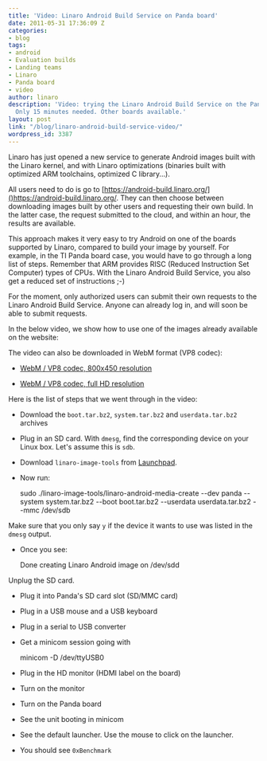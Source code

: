 ```yaml
---
title: 'Video: Linaro Android Build Service on Panda board'
date: 2011-05-31 17:36:09 Z
categories:
- blog
tags:
- android
- Evaluation builds
- Landing teams
- Linaro
- Panda board
- video
author: linaro
description: 'Video: trying the Linaro Android Build Service on the Panda board -
  Only 15 minutes needed. Other boards available.'
layout: post
link: "/blog/linaro-android-build-service-video/"
wordpress_id: 3387
---
```


Linaro has just opened a new service to generate Android images built with the Linaro kernel, and with Linaro optimizations (binaries built with optimized ARM toolchains, optimized C library...).

All users need to do is go to [https://android-build.linaro.org/]()https://android-build.linaro.org/. They can then choose between downloading images built by other users and requesting their own build. In the latter case, the request submitted to the cloud, and within an hour, the results are available.

This approach makes it very easy to try Android on one of the boards supported by Linaro, compared to build your image by yourself. For example, in the TI Panda board case, you would have to go through a long list of steps. Remember that ARM provides RISC (Reduced Instruction Set Computer) types of CPUs. With the Linaro Android Build Service, you also get a reduced set of instructions ;-)

For the moment, only authorized users can submit their own requests to the Linaro Android Build Service. Anyone can already log in, and will soon be able to submit requests.

In the below video, we show how to use one of the images already available on the website:


The video can also be downloaded in WebM format (VP8 codec):




  * [WebM / VP8 codec, 800x450 resolution](https://free-electrons.com/pub/video/2011/linaro/may/)


  * [WebM / VP8 codec, full HD resolution](https://free-electrons.com/pub/video/2011/linaro/may/)



Here is the list of steps that we went through in the video:

	
  * Download the `boot.tar.bz2`, `system.tar.bz2` and `userdata.tar.bz2` archives

	
  * Plug in an SD card. With `dmesg`, find the corresponding device on your Linux box. Let's assume this is `sdb`.

	
  * Download `linaro-image-tools` from [Launchpad](https://launchpad.net/linaro-image-tools).

	
  * Now run:

    
    sudo ./linaro-image-tools/linaro-android-media-create
    --dev panda --system system.tar.bz2 --boot boot.tar.bz2
    --userdata userdata.tar.bz2  --mmc /dev/sdb


Make sure that you only say `y` if the device it wants to use was
listed in the `dmesg` output.

	
  * Once you see:

    
    Done creating Linaro Android image on /dev/sdd


Unplug the SD card.

	
  * Plug it into Panda's SD card slot (SD/MMC card)

	
  * Plug in a USB mouse and a USB keyboard

	
  * Plug in a serial to USB converter

	
  * Get a minicom session going with

    
    minicom -D /dev/ttyUSB0




	
  * Plug in the HD monitor (HDMI label on the board)

	
  * Turn on the monitor

	
  * Turn on the Panda board

	
  * See the unit booting in minicom

	
  * See the default launcher. Use the mouse to click on the launcher.

	
  * You should see `0xBenchmark`